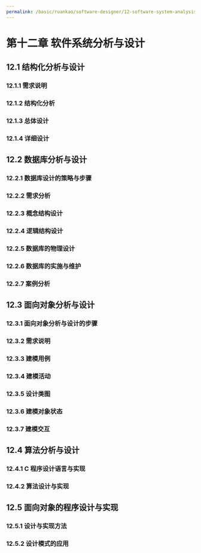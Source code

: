 ```yaml
---
permalink: /basic/ruankao/software-designer/12-software-system-analysis-and-design.html
---
```


# 第十二章 软件系统分析与设计

## 12.1 结构化分析与设计

### 12.1.1 需求说明

### 12.1.2 结构化分析

### 12.1.3 总体设计

### 12.1.4 详细设计

## 12.2 数据库分析与设计

### 12.2.1 数据库设计的策略与步骤

### 12.2.2 需求分析

### 12.2.3 概念结构设计

### 12.2.4 逻辑结构设计

### 12.2.5 数据库的物理设计

### 12.2.6 数据库的实施与维护

### 12.2.7 案例分析

## 12.3 面向对象分析与设计

### 12.3.1 面向对象分析与设计的步骤

### 12.3.2 需求说明

### 12.3.3 建模用例

### 12.3.4 建模活动

### 12.3.5 设计类图

### 12.3.6 建模对象状态

### 12.3.7 建模交互

## 12.4 算法分析与设计

### 12.4.1 C 程序设计语言与实现

### 12.4.2 算法设计与实现

## 12.5 面向对象的程序设计与实现

### 12.5.1 设计与实现方法

### 12.5.2 设计模式的应用
